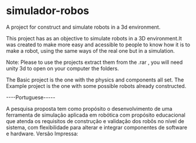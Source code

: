 # simulador-robos
A project for construct and simulate robots in a 3d environment.

This project has as an objective to simulate robots in a 3D environment.It was created to make more easy and acessible to people to know how it is to make a robot, using the same ways of the real one but in a simulation.


Note: Please to use the projects extract them from the .rar , you will need unity 3d to open on your computer the folders.

The Basic project is the one with the physics and components all set.
The Example project is the one with some possible robots already constructed.

----Portuguese-----

  A pesquisa proposta tem como propósito o desenvolvimento de uma ferramenta de simulação aplicada em robótica com propósito educacional
que atenda os requisitos de construção e validação dos robôs no nível de sistema, com flexibilidade para alterar e integrar componentes
de software e hardware.
Versão Impressa:
